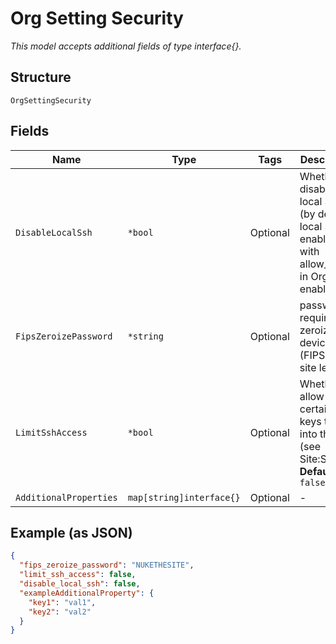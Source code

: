 
# Org Setting Security

*This model accepts additional fields of type interface{}.*

## Structure

`OrgSettingSecurity`

## Fields

| Name | Type | Tags | Description |
|  --- | --- | --- | --- |
| `DisableLocalSsh` | `*bool` | Optional | Whether to disable local SSH (by default, local SSH is enabled with allow_mist in Org is enabled |
| `FipsZeroizePassword` | `*string` | Optional | password required to zeroize devices (FIPS) on site level |
| `LimitSshAccess` | `*bool` | Optional | Whether to allow certain SSH keys to SSH into the AP (see Site:Setting)<br>**Default**: `false` |
| `AdditionalProperties` | `map[string]interface{}` | Optional | - |

## Example (as JSON)

```json
{
  "fips_zeroize_password": "NUKETHESITE",
  "limit_ssh_access": false,
  "disable_local_ssh": false,
  "exampleAdditionalProperty": {
    "key1": "val1",
    "key2": "val2"
  }
}
```

